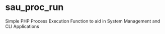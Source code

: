 # sau_proc_run
Simple PHP Process Execution Function to aid in System Management and CLI Applications
